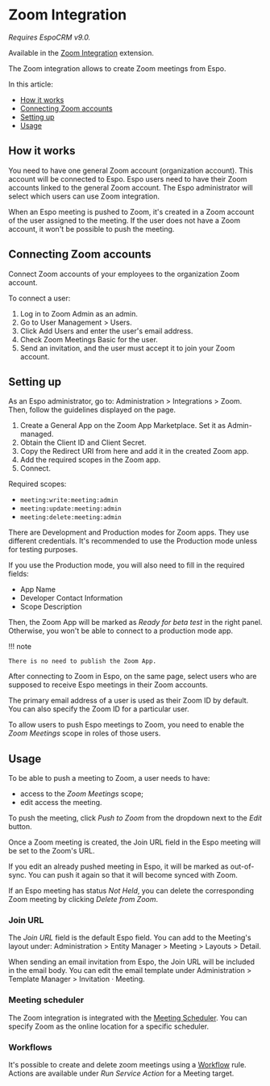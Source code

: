 # Zoom Integration

*Requires EspoCRM v9.0.*

Available in the [Zoom Integration](https://www.espocrm.com/extensions/zoom-integration/) extension.

The Zoom integration allows to create Zoom meetings from Espo.

In this article:

* [How it works](#how-it-works)
* [Connecting Zoom accounts](#connecting-zoom-accounts)
* [Setting up](#setting-up)
* [Usage](#usage)

## How it works

You need to have one general Zoom account (organization account). This account will be connected to Espo. Espo users need to have their Zoom accounts linked to the general Zoom account. The Espo administrator will select which users can use Zoom integration.

When an Espo meeting is pushed to Zoom, it's created in a Zoom account of the user assigned to the meeting. If the user does not have a Zoom account, it won't be possible to push the meeting.

## Connecting Zoom accounts

Connect Zoom accounts of your employees to the organization Zoom account.

To connect a user:

1. Log in to Zoom Admin as an admin.
2. Go to User Management > Users.
3. Click Add Users and enter the user's email address.
4. Check Zoom Meetings Basic for the user.
5. Send an invitation, and the user must accept it to join your Zoom account.

## Setting up

As an Espo administrator, go to: Administration > Integrations > Zoom. Then, follow the guidelines displayed on the page.

1. Create a General App on the Zoom App Marketplace. Set it as Admin-managed.
2. Obtain the Client ID and Client Secret.
3. Copy the Redirect URI from here and add it in the created Zoom app.
4. Add the required scopes in the Zoom app.
5. Connect.

Required scopes:

* `meeting:write:meeting:admin`
* `meeting:update:meeting:admin`
* `meeting:delete:meeting:admin`

There are Development and Production modes for Zoom apps. They use different credentials. It's recommended to use the Production mode unless for testing purposes.

If you use the Production mode, you will also need to fill in the required fields:

* App Name
* Developer Contact Information
* Scope Description

Then, the Zoom App will be marked as *Ready for beta test* in the right panel. Otherwise, you won't be able to connect to a production mode app.


!!! note

    There is no need to publish the Zoom App.


After connecting to Zoom in Espo, on the same page, select users who are supposed to receive Espo meetings in their Zoom accounts.

The primary email address of a user is used as their Zoom ID by default. You can also specify the Zoom ID for a particular user.

To allow users to push Espo meetings to Zoom, you need to enable the *Zoom Meetings* scope in roles of those users.


## Usage

To be able to push a meeting to Zoom, a user needs to have:

* access to the *Zoom Meetings* scope;
* edit access the meeting.

To push the meeting, click *Push to Zoom* from the dropdown next to the *Edit* button.

Once a Zoom meeting is created, the Join URL field in the Espo meeting will be set to the Zoom's URL.

If you edit an already pushed meeting in Espo, it will be marked as out-of-sync. You can push it again so that it will become synced with Zoom.

If an Espo meeting has status *Not Held*, you can delete the corresponding Zoom meeting by clicking *Delete from Zoom*.

### Join URL

The *Join URL* field is the default Espo field. You can add to the Meeting's layout under: Administration > Entity Manager > Meeting > Layouts > Detail.

When sending an email invitation from Espo, the Join URL will be included in the email body. You can edit the email template under Administration > Template Manager > Invitation · Meeting.

### Meeting scheduler

The Zoom integration is integrated with the [Meeting Scheduler](../meeting-scheduler/index.md). You can specify Zoom as the online location for a specific scheduler.

### Workflows

It's possible to create and delete zoom meetings using a [Workflow](../../administration/workflows.md) rule. Actions are available under *Run Service Action* for a Meeting target.
